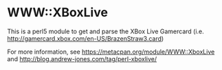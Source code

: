 WWW::XBoxLive
=============

This is a perl5 module to get and parse the XBox Live Gamercard (i.e. http://gamercard.xbox.com/en-US/BrazenStraw3.card)

For more information, see https://metacpan.org/module/WWW::XboxLive and http://blog.andrew-jones.com/tag/perl-xboxlive/